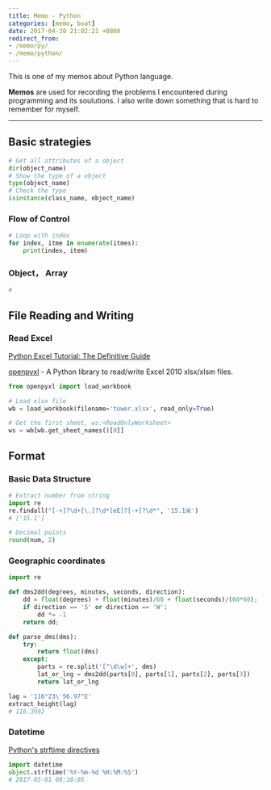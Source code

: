 ```yaml
---
title: Memo - Python
categories: [memo, boat]
date: 2017-04-30 21:02:21 +0800
redirect_from: 
- /memo/py/
- /memo/python/
---
```


This is one of my memos about Python language.

**Memos** are used for recording the problems I encountered during programming and its soulutions. I also write down something that is hard to remember for myself.

<!--shoreline-->
---

## Basic strategies

```python
# Get all attributes of a object
dir(object_name)
# Show the type of a object
type(object_name)
# Check the type
isinstance(class_name, object_name)
```

### Flow of Control
```python
# Loop with index
for index, itme in enumerate(itmes):
    print(index, item)
```

### Object， Array
``` python
# 
```

## File Reading and Writing
### Read Excel

[Python Excel Tutorial: The Definitive Guide](https://www.datacamp.com/community/tutorials/python-excel-tutorial#gs.G9sppfU)

[openpyxl](https://openpyxl.readthedocs.io/en/default/optimized.html) - A Python library to read/write Excel 2010 xlsx/xlsm files.

```python
from openpyxl import load_workbook

# Load xlsx file
wb = load_workbook(filename='tower.xlsx', read_only=True)

# Get the first sheet, ws:<ReadOnlyWorksheet>
ws = wb[wb.get_sheet_names()[0]]
```

## Format
### Basic Data Structure

```python
# Extract number from string
import re
re.findall("[-+]?\d+[\.]?\d*[eE]?[-+]?\d*", '15.1米')
# ['15.1']

# Decimal points
round(num, 2)
``` 


### Geographic coordinates
```python
import re

def dms2dd(degrees, minutes, seconds, direction):
    dd = float(degrees) + float(minutes)/60 + float(seconds)/(60*60);
    if direction == 'S' or direction == 'W':
        dd *= -1
    return dd;

def parse_dms(dms):
    try:
        return float(dms)
    except:
        parts = re.split('[^\d\w]+', dms)
        lat_or_lng = dms2dd(parts[0], parts[1], parts[2], parts[3])
        return lat_or_lng

lag = '116°23\'56.97"E'
extract_height(lag)
# 116.3992
```

### Datetime

[Python's strftime directives](http://strftime.org/)
```python
import datetime
object.strftime('%Y-%m-%d %H:%M:%S')
# 2017-05-01 08:18:05
```